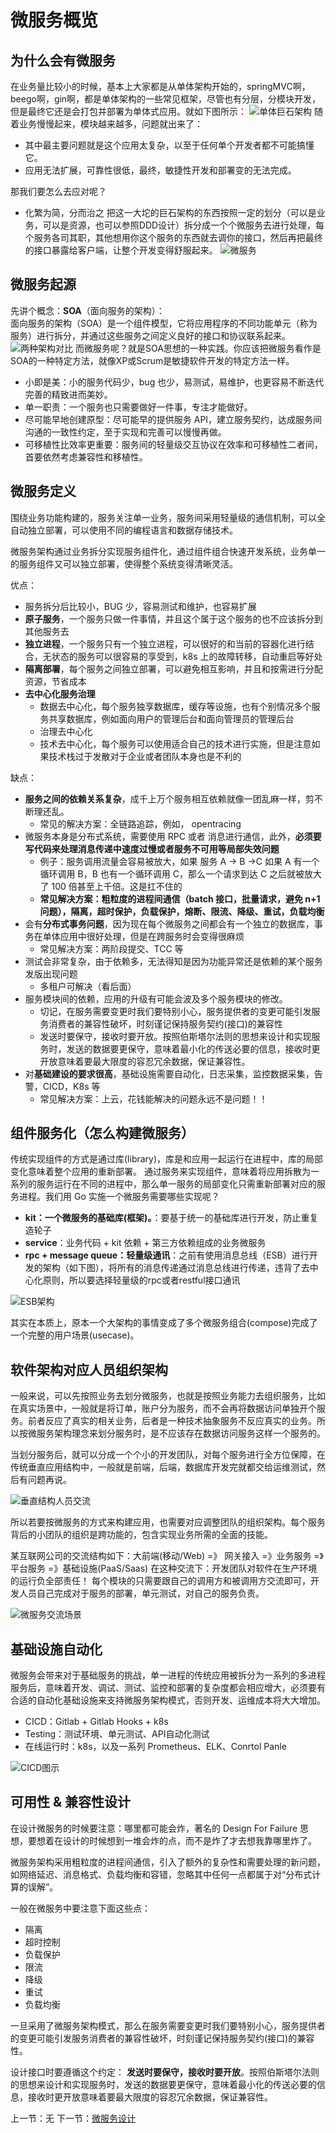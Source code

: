 # 微服务概览

## 为什么会有微服务
在业务量比较小的时候，基本上大家都是从单体架构开始的，springMVC啊，beego啊，gin啊，都是单体架构的一些常见框架，尽管也有分层，分模块开发，但是最终它还是会打包并部署为单体式应用。就如下图所示：
![单体巨石架构](./img/01.MonomerArchitecture.png)
随着业务慢慢起来，模块越来越多，问题就出来了：
- 其中最主要问题就是这个应用太复杂，以至于任何单个开发者都不可能搞懂它。
- 应用无法扩展，可靠性很低，最终，敏捷性开发和部署变的无法完成。

那我们要怎么去应对呢？
- 化繁为简，分而治之 
把这一大坨的巨石架构的东西按照一定的划分（可以是业务，可以是资源，也可以参照DDD设计）拆分成一个个微服务去进行处理，每个服务各司其职，其他想用你这个服务的东西就去调你的接口，然后再把最终的接口暴露给客户端，让整个开发变得舒服起来。
![微服务](./img/01.DistributedArchitecture.png)

## 微服务起源
先讲个概念：**SOA**（面向服务的架构）：  
面向服务的架构（SOA）是一个组件模型，它将应用程序的不同功能单元（称为服务）进行拆分，并通过这些服务之间定义良好的接口和协议联系起来。
![两种架构对比](./img/01.ContrastTheTwoArchitectures.png)
而微服务呢？就是SOA思想的一种实践。你应该把微服务看作是SOA的一种特定方法，就像XP或Scrum是敏捷软件开发的特定方法一样。
- 小即是美：小的服务代码少，bug 也少，易测试，易维护，也更容易不断迭代完善的精致进而美妙。
- 单一职责：一个服务也只需要做好一件事，专注才能做好。
- 尽可能早地创建原型：尽可能早的提供服务 API，建立服务契约，达成服务间沟通的一致性约定，至于实现和完善可以慢慢再做。
- 可移植性比效率更重要：服务间的轻量级交互协议在效率和可移植性二者间，首要依然考虑兼容性和移植性。

## 微服务定义

围绕业务功能构建的，服务关注单一业务，服务间采用轻量级的通信机制，可以全自动独立部署，可以使用不同的编程语言和数据存储技术。

微服务架构通过业务拆分实现服务组件化，通过组件组合快速开发系统，业务单一的服务组件又可以独立部署，使得整个系统变得清晰灵活。

优点：
- 服务拆分后比较小，BUG 少，容易测试和维护，也容易扩展
- **原子服务**，一个服务只做一件事情，并且这个属于这个服务的也不应该拆分到其他服务去
- **独立进程**，一个服务只有一个独立进程，可以很好的和当前的容器化进行结合，无状态的服务可以很容易的享受到，k8s 上的故障转移，自动重启等好处
- **隔离部署**，每个服务之间独立部署，可以避免相互影响，并且和按需进行分配资源，节省成本
- **去中心化服务治理**
  - 数据去中心化，每个服务独享数据库，缓存等设施，也有个别情况多个服务共享数据库，例如面向用户的管理后台和面向管理员的管理后台
  - 治理去中心化
  - 技术去中心化，每个服务可以使用适合自己的技术进行实施，但是注意如果技术栈过于发散对于企业或者团队本身也是不利的

缺点：
- **服务之间的依赖关系复杂**，成千上万个服务相互依赖就像一团乱麻一样，剪不断理还乱。
  - 常见的解决方案：全链路追踪，例如， opentracing
- 微服务本身是分布式系统，需要使用 RPC 或者 消息进行通信，此外，**必须要写代码来处理消息传递中速度过慢或者服务不可用等局部失效问题**
  - 例子：服务调用流量会容易被放大，如果 服务 A -> B ->C 如果 A 有一个循环调用 B，B 也有一个循环调用 C，那么一个请求到达 C 之后就被放大了 100 倍甚至上千倍。这是扛不住的
  - **常见解决方案：粗粒度的进程间通信（batch 接口，批量请求，避免 n+1 问题），隔离，超时保护，负载保护，熔断、限流、降级、重试，负载均衡**
- 会有**分布式事务问题**，因为现在每个微服务之间都会有一个独立的数据库，事务在单体应用中很好处理，但是在跨服务时会变得很麻烦
  - 常见解决方案：两阶段提交、TCC 等
- 测试会非常复杂，由于依赖多，无法得知是因为功能异常还是依赖的某个服务发版出现问题
  - 多租户可解决（看后面）
- 服务模块间的依赖，应用的升级有可能会波及多个服务模块的修改。
  - 切记，在服务需要变更时我们要特别小心，服务提供者的变更可能引发服务消费者的兼容性破坏，时刻谨记保持服务契约(接口)的兼容性
  - 发送时要保守，接收时要开放。按照伯斯塔尔法则的思想来设计和实现服务时，发送的数据要更保守，意味着最小化的传送必要的信息，接收时更开放意味着要最大限度的容忍冗余数据，保证兼容性。
- 对**基础建设的要求很高**，基础设施需要自动化，日志采集，监控数据采集，告警，CICD，K8s 等
  - 常见解决方案：上云，花钱能解决的问题永远不是问题！！

## 组件服务化（怎么构建微服务）
传统实现组件的方式是通过库(library)，库是和应用一起运行在进程中，库的局部变化意味着整个应用的重新部署。 通过服务来实现组件，意味着将应用拆散为一系列的服务运行在不同的进程中，那么单一服务的局部变化只需重新部署对应的服务进程。我们用 Go 实施一个微服务需要哪些实现呢？

- **kit：一个微服务的基础库(框架)。**：要基于统一的基础库进行开发，防止重复造轮子
- **service**：业务代码 + kit 依赖 + 第三方依赖组成的业务微服务
- **rpc + message queue：轻量级通讯**：之前有使用消息总线（ESB）进行开发的架构（如下图），将所有的消息传递通过消息总线进行传递，违背了去中心化原则，所以要选择轻量级的rpc或者restful接口通讯

![ESB架构](./img/01.ESBArchitecture.png)


其实在本质上，原本一个大架构的事情变成了多个微服务组合(compose)完成了一个完整的用户场景(usecase)。

## 软件架构对应人员组织架构

一般来说，可以先按照业务去划分微服务，也就是按照业务能力去组织服务，比如在真实场景中，一般就是将订单，账户分为服务，而不会再将数据访问单独开个服务。前者反应了真实的相关业务，后者是一种技术抽象服务不反应真实的业务。所以按微服务架构理念来划分服务时，是不应该存在数据访问服务这样一个服务的。

当划分服务后，就可以分成一个个小的开发团队，对每个服务进行全方位保障，在传统垂直应用结构中，一般就是前端，后端，数据库开发完就都交给运维测试，然后有问题再说。

![垂直结构人员交流](./img/01.VerticalApplications.png)

所以若要按微服务的方式来构建应用，也需要对应调整团队的组织架构。每个服务背后的小团队的组织是跨功能的，包含实现业务所需的全面的技能。

某互联网公司的交流结构如下：大前端(移动/Web) =》 网关接入 =》业务服务 =》平台服务 =》基础设施(PaaS/Saas)
在这种交流下：开发团队对软件在生产环境的运行负全部责任！
每个模块的只需要跟自己的调用方和被调用方交流即可，开发人员自己完成对于服务的部署，单元测试，对自己的服务负责。

![微服务交流场景](./img/01.MicroserviceExchange.png)

## 基础设施自动化
微服务会带来对于基础服务的挑战，单一进程的传统应用被拆分为一系列的多进程服务后，意味着开发、调试、测试、监控和部署的复杂度都会相应增大，必须要有合适的自动化基础设施来支持微服务架构模式，否则开发、运维成本将大大增加。

- CICD：Gitlab + Gitlab Hooks + k8s
- Testing：测试环境、单元测试、API自动化测试
- 在线运行时：k8s，以及一系列 Prometheus、ELK、Conrtol Panle


![CICD图示](./img/01.CICD.png)


## 可用性 & 兼容性设计

在设计微服务的时候要注意：哪里都可能会炸，著名的 Design For Failure 思想，要想着在设计的时候想到一堆会炸的点，而不是炸了才去想我靠哪里炸了。

微服务架构采用粗粒度的进程间通信，引入了额外的复杂性和需要处理的新问题，如网络延迟、消息格式、负载均衡和容错，忽略其中任何一点都属于对“分布式计算的误解”。

一般在微服务中要注意下面这些点：

- 隔离
- 超时控制
- 负载保护 
- 限流
- 降级
- 重试
- 负载均衡

一旦采用了微服务架构模式，那么在服务需要变更时我们要特别小心，服务提供者的变更可能引发服务消费者的兼容性破坏，时刻谨记保持服务契约(接口)的兼容性。

设计接口时要遵循这个约定：
**发送时要保守，接收时要开放**。按照伯斯塔尔法则的思想来设计和实现服务时，发送的数据要更保守，意味着最小化的传送必要的信息，接收时更开放意味着要最大限度的容忍冗余数据，保证兼容性。


上一节：无
下一节：[微服务设计](./02.微服务设计.md)